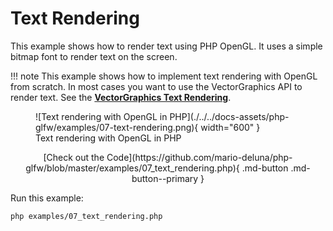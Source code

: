 # Text Rendering

This example shows how to render text using PHP OpenGL. It uses a simple bitmap font to render text on the screen.

!!! note
    This example shows how to implement text rendering with OpenGL from scratch. In most cases you want to use the 
    VectorGraphics API to render text. See the [**VectorGraphics Text Rendering**](./../user-guide/vector-graphics/text.md).

<figure markdown>
  ![Text rendering with OpenGL in PHP](./../../docs-assets/php-glfw/examples/07-text-rendering.png){ width="600" }
  <figcaption>Text rendering with OpenGL in PHP</figcaption>
</figure>

<div style="text-align: center;" markdown>
[Check out the Code](https://github.com/mario-deluna/php-glfw/blob/master/examples/07_text_rendering.php){ .md-button .md-button--primary }
</div>

Run this example:

```
php examples/07_text_rendering.php
```
